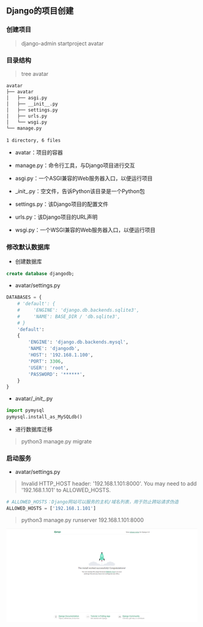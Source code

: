 ## **Django的项目创建**

### 创建项目

> django-admin startproject avatar

### 目录结构

> tree avatar

```
avatar
├── avatar
│   ├── asgi.py
│   ├── __init__.py
│   ├── settings.py
│   ├── urls.py
│   └── wsgi.py
└── manage.py

1 directory, 6 files
```

- avatar：项目的容器
- manage.py：命令行工具，与Django项目进行交互
- asgi.py：一个ASGI兼容的Web服务器入口，以便运行项目
- \__init__.py：空文件，告诉Python该目录是一个Python包

- settings.py：该Django项目的配置文件
- urls.py：该Django项目的URL声明
- wsgi.py：一个WSGI兼容的Web服务器入口，以便运行项目

### 修改默认数据库

- 创建数据库

```sql
create database djangodb;
```

- avatar/settings.py

```python
DATABASES = {
    # 'default': {
    #     'ENGINE': 'django.db.backends.sqlite3',
    #     'NAME': BASE_DIR / 'db.sqlite3',
    # }
    'default': 
    { 
        'ENGINE': 'django.db.backends.mysql',
        'NAME': 'djangodb',
        'HOST': '192.168.1.100',
        'PORT': 3306,
        'USER': 'root',
        'PASSWORD': '******',
    }  
}
```

- avatar/\__init__.py

```python
import pymysql
pymysql.install_as_MySQLdb()
```

- 进行数据库迁移

> python3 manage.py migrate

### 启动服务

- avatar/settings.py

> Invalid HTTP_HOST header: '192.168.1.101:8000'. You may need to add '192.168.1.101' to ALLOWED_HOSTS.

```python
# ALLOWED_HOSTS：Django网站可以服务的主机/域名列表，用于防止跨站请求伪造
ALLOWED_HOSTS = ['192.168.1.101']
```

> python3 manage.py runserver 192.168.1.101:8000

![](assets/Django的项目创建/2191564-20220419160523207-553761018.png)